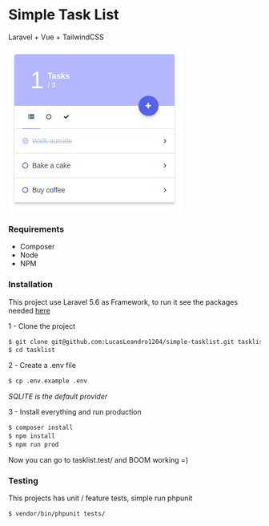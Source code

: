# Simple Task List

Laravel + Vue + TailwindCSS

<p align="center">

![](resources/assets/images/print.png)

</p>

### Requirements

- Composer
- Node
- NPM

### Installation

This project use Laravel 5.6 as Framework, to run it see the packages needed [here](https://laravel.com/docs/5.6/#server-requirements)

1 - Clone the project

```bash
$ git clone git@github.com:LucasLeandro1204/simple-tasklist.git tasklist
$ cd tasklist
```

2 - Create a .env file

```bash
$ cp .env.example .env
```

_SQLITE is the default provider_

3 - Install everything and run production

```bash
$ composer install
$ npm install
$ npm run prod
```

Now you can go to tasklist.test/ and BOOM working =)

### Testing

This projects has unit / feature tests, simple run phpunit
```bash
$ vendor/bin/phpunit tests/
```
